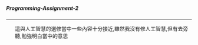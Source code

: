 ##### Programming-Assignment-2 #
--------------------------------
<ol>
  這與人工智慧的選修當中一些內容十分接近,雖然我沒有修人工智慧,但有去旁聽,勉強明白當中的意思
 
</ol>
